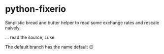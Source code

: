 # python-fixerio
Simplistic bread and butter helper to read some exchange rates and rescale naively.

... read the source, Luke.

The default branch has the name default :wink:

